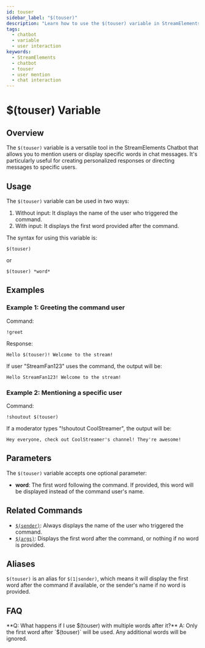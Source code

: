 ```yaml
---
id: touser
sidebar_label: "$(touser)"
description: "Learn how to use the $(touser) variable in StreamElements Chatbot to display a user's name or a specified word in chat messages."
tags:
  - chatbot
  - variable
  - user interaction
keywords:
  - StreamElements
  - chatbot
  - touser
  - user mention
  - chat interaction
---
```


# $(touser) Variable

## Overview

The `$(touser)` variable is a versatile tool in the StreamElements Chatbot that allows you to mention users or display specific words in chat messages. It's particularly useful for creating personalized responses or directing messages to specific users.

## Usage

The `$(touser)` variable can be used in two ways:

1. Without input: It displays the name of the user who triggered the command.
2. With input: It displays the first word provided after the command.

The syntax for using this variable is:

```
$(touser)
```

or

```
$(touser) *word*
```

## Examples

### Example 1: Greeting the command user

Command:
```
!greet
```

Response:
```
Hello $(touser)! Welcome to the stream!
```

If user "StreamFan123" uses the command, the output will be:
```
Hello StreamFan123! Welcome to the stream!
```

### Example 2: Mentioning a specific user

Command:
```
!shoutout $(touser)
```

If a moderator types "!shoutout CoolStreamer", the output will be:
```
Hey everyone, check out CoolStreamer's channel! They're awesome!
```

## Parameters

The `$(touser)` variable accepts one optional parameter:

- **word**: The first word following the command. If provided, this word will be displayed instead of the command user's name.

## Related Commands

- [`$(sender)`](sender.md): Always displays the name of the user who triggered the command.
- [`$(args)`](args.md): Displays the first word after the command, or nothing if no word is provided.

## Aliases

`$(touser)` is an alias for `$(1|sender)`, which means it will display the first word after the command if available, or the sender's name if no word is provided.

## FAQ

**Q: What happens if I use $(touser) with multiple words after it?**
A: Only the first word after `$(touser)` will be used. Any additional words will be ignored.
